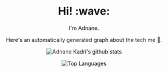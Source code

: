 <h1 align='center'> Hi! :wave:</h1>
<p align='center'>
I'm Adnane.
</p>
<center>
<p align='center'>Here's an automatically generated graph about the tech me 👱.</p>
  
![Adnane Kadri's github stats](https://github-readme-stats.vercel.app/api?username=adnane-ka&count_private=true&show_icons=true)


![Top Languages](https://github-readme-stats.vercel.app/api/top-langs/?username=adnane-ka&layout=compact)
</center>
